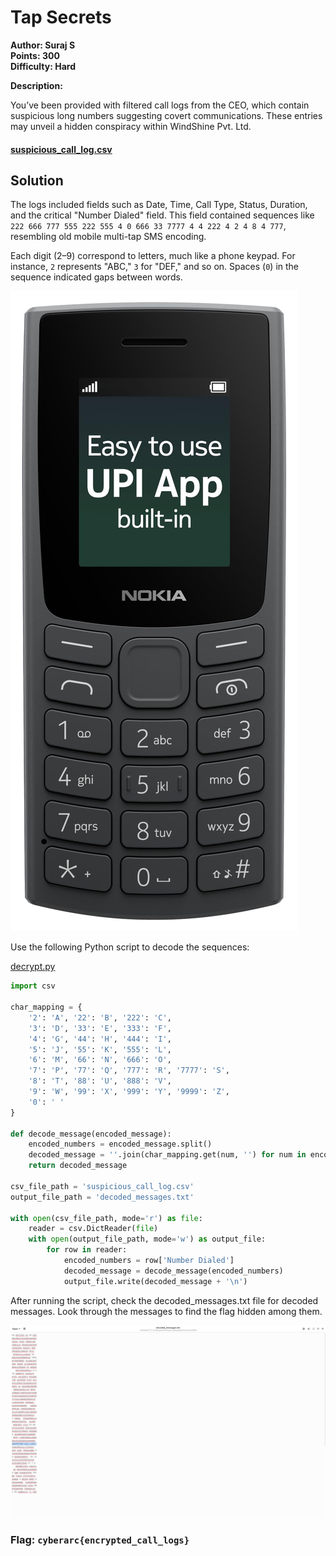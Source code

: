 # Tap Secrets

**Author: Suraj S**     
**Points: 300**  
**Difficulty: Hard**

**Description:**

You’ve been provided with filtered call logs from the CEO, which contain suspicious long numbers suggesting covert communications. These entries may unveil a hidden conspiracy within WindShine Pvt. Ltd.

#### [suspicious_call_log.csv](suspicious_call_log.csv)

## Solution

The logs included fields such as Date, Time, Call Type, Status, Duration, and the critical "Number Dialed" field. This field contained sequences like `222 666 777 555 222 555 4 0 666 33 7777 4 4 222 4 2 4 8 4 777`, resembling old mobile multi-tap SMS encoding.


Each digit (2–9) correspond to letters, much like a phone keypad. For instance, `2` represents "ABC," `3` for "DEF," and so on. Spaces (`0`) in the sequence indicated gaps between words.

![Keypad](keypad.jpg)

Use the following Python script to decode the sequences:

[decrypt.py](decrypt.py)

```python
import csv

char_mapping = {
    '2': 'A', '22': 'B', '222': 'C',
    '3': 'D', '33': 'E', '333': 'F',
    '4': 'G', '44': 'H', '444': 'I',
    '5': 'J', '55': 'K', '555': 'L',
    '6': 'M', '66': 'N', '666': 'O',
    '7': 'P', '77': 'Q', '777': 'R', '7777': 'S',
    '8': 'T', '88': 'U', '888': 'V',
    '9': 'W', '99': 'X', '999': 'Y', '9999': 'Z',
    '0': ' '
}

def decode_message(encoded_message):
    encoded_numbers = encoded_message.split()
    decoded_message = ''.join(char_mapping.get(num, '') for num in encoded_numbers)
    return decoded_message

csv_file_path = 'suspicious_call_log.csv'
output_file_path = 'decoded_messages.txt'

with open(csv_file_path, mode='r') as file:
    reader = csv.DictReader(file)
    with open(output_file_path, mode='w') as output_file:
        for row in reader:
            encoded_numbers = row['Number Dialed']
            decoded_message = decode_message(encoded_numbers)
            output_file.write(decoded_message + '\n')
```

    
After running the script, check the decoded_messages.txt file for decoded messages. Look through the messages to find the flag hidden among them.

![Flag](output.png)


### **Flag: `cyberarc{encrypted_call_logs}`**